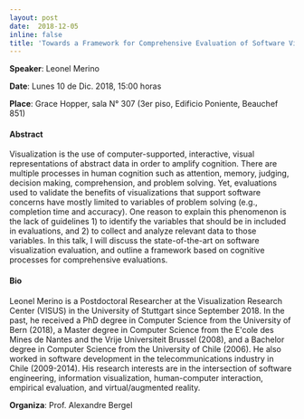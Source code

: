 ```yaml
--- 
layout: post 
date:  2018-12-05
inline: false
title: 'Towards a Framework for Comprehensive Evaluation of Software Visualizations based on Cognitive Processes'
---
```


**Speaker**: Leonel Merino

**Date**: Lunes 10 de Dic. 2018, 15:00 horas

**Place**: Grace Hopper, sala N° 307 (3er piso, Edificio Poniente, Beauchef 851)

#### **Abstract**
Visualization is the use of computer-supported, interactive, visual representations of abstract data in order to amplify cognition. There are multiple processes in human cognition such as attention, memory, judging, decision making, comprehension, and problem solving. Yet, evaluations used to validate the benefits of visualizations that support software concerns have mostly limited to variables of problem solving (e.g., completion time and accuracy). One reason to explain this phenomenon is the lack of guidelines 1) to identify the variables that should be in included in evaluations, and 2) to collect and analyze relevant data to those variables. In this talk, I will discuss the state-of-the-art on software visualization evaluation, and outline a framework based on cognitive processes for comprehensive evaluations.
#### **Bio**
Leonel Merino is a Postdoctoral Researcher at the Visualization Research Center (VISUS) in the University of Stuttgart since September 2018. In the past, he received a PhD degree in Computer Science from the University of Bern (2018), a Master degree in Computer Science from the E'cole des Mines de Nantes and the Vrije Universiteit Brussel (2008), and a Bachelor degree in Computer Science from the University of Chile (2006). He also worked in software development in the telecommunications industry in Chile (2009-2014). His research interests are in the intersection of software engineering, information visualization, human-computer interaction, empirical evaluation, and virtual/augmented reality.

**Organiza**: Prof. Alexandre Bergel
